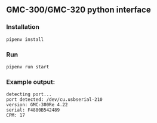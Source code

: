 ## GMC-300/GMC-320 python interface

### Installation
```
pipenv install
```

### Run
```
pipenv run start
```

### Example output:
```
detecting port...
port detected: /dev/cu.usbserial-210
version: GMC-300Re 4.22
serial: F4880B542489
CPM: 17
```